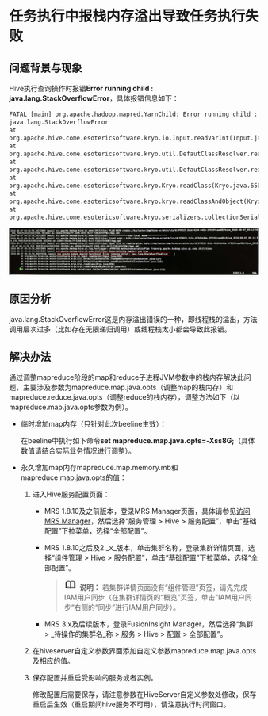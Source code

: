 # 任务执行中报栈内存溢出导致任务执行失败<a name="mrs_03_0190"></a>

## 问题背景与现象<a name="zh-cn_topic_0167275960_section842971116813"></a>

Hive执行查询操作时报错**Error running child : java.lang.StackOverflowError**，具体报错信息如下：

```
FATAL [main] org.apache.hadoop.mapred.YarnChild: Error running child : java.lang.StackOverflowError
at org.apache.hive.come.esotericsoftware.kryo.io.Input.readVarInt(Input.java:355)
at org.apache.hive.come.esotericsoftware.kryo.util.DefautClassResolver.readName(DefautClassResolver.java:127)
at org.apache.hive.come.esotericsoftware.kryo.util.DefautClassResolver.readClass(DefautClassResolver.java:115)
at org.apache.hive.come.esotericsoftware.kryo.Kryo.readClass(Kryo.java.656)
at org.apache.hive.come.esotericsoftware.kryo.kryo.readClassAnd0bject(Kryo.java:767)
at org.apache.hive.come.esotericsoftware.kryo.serializers.collectionSerializer.read(CollectionSerializer.java:112)
```

![](figures/截图.png)

## 原因分析<a name="zh-cn_topic_0167275960_section724010302087"></a>

java.lang.StackOverflowError这是内存溢出错误的一种，即线程栈的溢出，方法调用层次过多（比如存在无限递归调用）或线程栈太小都会导致此报错。

## 解决办法<a name="zh-cn_topic_0167275960_section33171970911"></a>

通过调整mapreduce阶段的map和reduce子进程JVM参数中的栈内存解决此问题，主要涉及参数为mapreduce.map.java.opts（调整map的栈内存）和mapreduce.reduce.java.opts（调整reduce的栈内存），调整方法如下（以mapreduce.map.java.opts参数为例）。

-   临时增加map内存（只针对此次beeline生效）：

    在beeline中执行如下命令**set mapreduce.map.java.opts=-Xss8G;**（具体数值请结合实际业务情况进行调整）。


-   永久增加map内存mapreduce.map.memory.mb和mapreduce.map.java.opts的值：
    1.  进入Hive服务配置页面：
        -   MRS 1.8.10及之前版本，登录MRS Manager页面，具体请参见[访问MRS Manager](https://support.huaweicloud.com/usermanual-mrs/mrs_01_0102.html)，然后选择“服务管理 \> Hive \> 服务配置”，单击“基础配置”下拉菜单，选择“全部配置”。
        -   MRS 1.8.10之后及2._x_版本，单击集群名称，登录集群详情页面，选择“组件管理 \> Hive \> 服务配置”，单击“基础配置”下拉菜单，选择“全部配置”。

            >![](public_sys-resources/icon-note.gif) **说明：** 
            >若集群详情页面没有“组件管理”页签，请先完成IAM用户同步（在集群详情页的“概览”页签，单击“IAM用户同步“右侧的“同步”进行IAM用户同步）。

        -   MRS 3.x及后续版本，登录FusionInsight Manager，然后选择“集群 \>  _待操作的集群名_称 \> 服务 \> Hive \> 配置 \> 全部配置”。

    2.  在hiveserver自定义参数界面添加自定义参数mapreduce.map.java.opts及相应的值。
    3.  保存配置并重启受影响的服务或者实例。

        修改配置后需要保存，请注意参数在HiveServer自定义参数处修改，保存重启后生效（重启期间hive服务不可用），请注意执行时间窗口。




